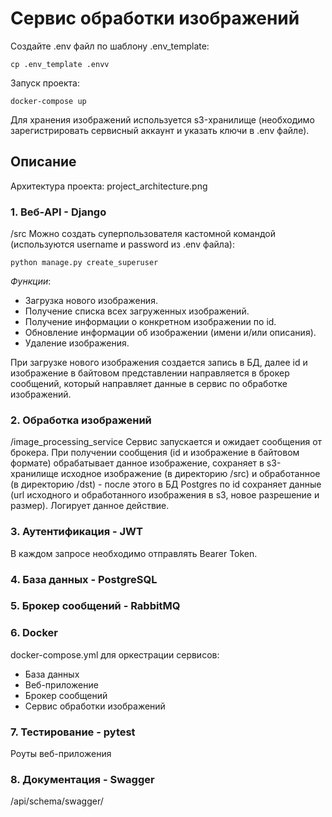 # Сервис обработки изображений

Создайте .env файл по шаблону .env_template:
```
cp .env_template .envv
```

Запуск проекта:
```
docker-compose up
```

Для хранения изображений используется s3-хранилище (необходимо зарегистрировать сервисный аккаунт и указать ключи в .env файле).


## Описание
Архитектура проекта: project_architecture.png

### 1. Веб-API - Django
/src
Можно создать суперпользователя кастомной командой (используются username и password из .env файла):
```
python manage.py create_superuser
```

*Функции*:
- Загрузка нового изображения.
- Получение списка всех загруженных изображений.
- Получение информации о конкретном изображении по id.
- Обновление информации об изображении (имени и/или описания).
- Удаление изображения.

При загрузке нового изображения создается запись в БД, далее id и изображение в байтовом представлении направляется в брокер сообщений, который направляет данные в сервис по обработке изображений.


### 2. Обработка изображений
/image_processing_service
Сервис запускается и ожидает сообщения от брокера. При получении сообщения (id и изображение в байтовом формате) обрабатывает данное изображение, сохраняет в s3-хранилище исходное изображение (в директорию /src) и обработанное (в директорию /dst) - после этого в БД Postgres по id сохраняет данные (url исходного и обработанного изображения в s3, новое разрешение и размер). Логирует данное действие.

### 3. Аутентификация - JWT
В каждом запросе необходимо отправлять Bearer Token.

### 4. База данных - PostgreSQL

### 5. Брокер сообщений - RabbitMQ

### 6. Docker
docker-compose.yml для оркестрации сервисов:
- База данных
- Веб-приложение
- Брокер сообщений
- Сервис обработки изображений

### 7. Тестирование - pytest
Роуты веб-приложения

### 8. Документация - Swagger
/api/schema/swagger/
